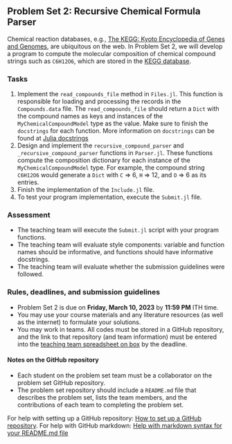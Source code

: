 ## Problem Set 2: Recursive Chemical Formula Parser
Chemical reaction databases, e.g., [The KEGG: Kyoto Encyclopedia of Genes and Genomes](https://www.kegg.jp), are ubiquitous on the web.  In Problem Set 2, we will develop a program to compute the molecular composition of chemical compound strings such as `C6H12O6`, which are stored in the [KEGG database](https://www.kegg.jp).

### Tasks
1. Implement the `read_compounds_file` method in `Files.jl`. This function is responsible for loading and processing the records in the `Compounds.data` file.
The `read_compounds_file` should return a `Dict` with the compound names as keys and instances of the `MyChemicalCompoundModel` type as the value. Make sure to finish the `docstrings` for each function. More information on `docstrings` can be found at [Julia docstrings](https://docs.julialang.org/en/v1/manual/documentation/#Writing-Documentation)
1. Design and implement the `recursive_compound_parser` and `_recursive_compound_parser` functions in `Parser.jl`. These functions compute the composition dictionary for each instance of the `MyChemicalCompoundModel` type. For example, the compound string `C6H12O6` would generate a `Dict` with `C` => 6, `H` => 12, and `O` => 6 as its entries. 
1. Finish the implementation of the `Include.jl` file. 
1. To test your program implementation, execute the `Submit.jl` file.

### Assessment
* The teaching team will execute the `Submit.jl` script with your program functions. 
* The teaching team will evaluate style components: variable and function names should be informative, and functions should have informative docstrings. 
* The teaching team will evaluate whether the submission guidelines were followed.

### Rules, deadlines, and submission guidelines
* Problem Set 2 is due on __Friday, March 10, 2023__ by __11:59 PM__ ITH time. 
* You may use your course materials and any literature resources (as well as the internet) to formulate your solutions.
* You may work in teams. All codes must be stored in a GitHub repository, and the link to that repository (and team information) must be entered into the [teaching team spreadsheet on box](https://cornell.box.com/s/qd5nzzxlwikwxf515s3oe76yu8eb8uhu) by the deadline. 

#### Notes on the GitHub repository
* Each student on the problem set team must be a collaborator on the problem set GitHub repository. 
* The problem set repository should include a `README.md` file that describes the problem set, lists the team members, and the contributions of each team to completing the problem set.

For help with setting up a GitHub repository: [How to set up a GitHub repository](https://docs.github.com/en/repositories/creating-and-managing-repositories/creating-a-new-repository). For help with GitHub markdown: [Help with markdown syntax for your README.md file](https://docs.github.com/en/get-started/writing-on-github/getting-started-with-writing-and-formatting-on-github/basic-writing-and-formatting-syntax)

